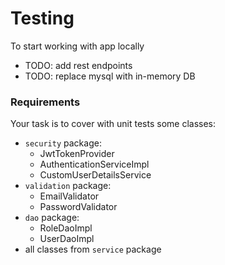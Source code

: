 # Testing

To start working with app locally
- TODO: add rest endpoints
- TODO: replace mysql with in-memory DB

### Requirements
Your task is to cover with unit tests some classes:
- `security` package:
    - JwtTokenProvider
    - AuthenticationServiceImpl
    - CustomUserDetailsService
- `validation` package:
    - EmailValidator
    - PasswordValidator
- `dao` package:
    - RoleDaoImpl
    - UserDaoImpl
- all classes from `service` package
